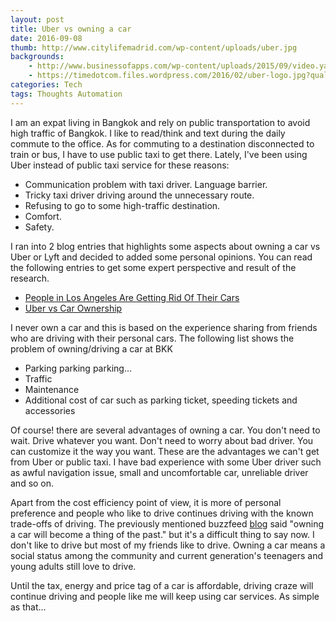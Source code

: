 ```yaml
---
layout: post
title: Uber vs owning a car
date: 2016-09-08
thumb: http://www.citylifemadrid.com/wp-content/uploads/uber.jpg
backgrounds: 
    - http://www.businessofapps.com/wp-content/uploads/2015/09/video.yahoofinance.com@40d2db72-2976-37c8-b12d-b4858de5bb20_FULL.jpg
    - https://timedotcom.files.wordpress.com/2016/02/uber-logo.jpg?quality=75&strip=color&w=1100
categories: Tech    
tags: Thoughts Automation
---
```


I am an expat living in Bangkok and rely on public transportation to avoid high traffic of Bangkok. I like to read/think and text during the daily commute to the office. As for commuting to a destination disconnected to train or bus, I have to use public taxi to get there. Lately, I've been using Uber instead of public taxi service for these reasons:

* Communication problem with taxi driver. Language barrier.
* Tricky taxi driver driving around the unnecessary route.
* Refusing to go to some high-traffic destination.
* Comfort.
* Safety.

I ran into 2 blog entries that highlights some aspects about owning a car vs Uber or Lyft and decided to added some personal opinions. You can read the following entries to get some expert perspective and result of the research.

* [People in Los Angeles Are Getting Rid Of Their Cars](https://t.co/Ob1XclTPxD)
* [Uber vs Car Ownership](http://blog.samaltman.com/uber-vs-car-ownership)

I never own a car and this is based on the experience sharing from friends who are driving with their personal cars. The following list shows the problem of owning/driving a car at BKK

* Parking parking parking...
* Traffic 
* Maintenance 
* Additional cost of car such as parking ticket, speeding tickets and accessories

Of course! there are several advantages of owning a car. You don't need to wait. Drive whatever you want. Don't need to worry about bad driver. You can customize it the way you want. These are the advantages we can't get from Uber or public taxi. I have bad experience with some Uber driver such as awful navigation issue, small and uncomfortable car, unreliable driver and so on.

Apart from the cost efficiency point of view, it is more of personal preference and people who like to drive continues driving with the known trade-offs of driving. The previously mentioned buzzfeed [blog](https://t.co/Ob1XclTPxD) said "owning a car will become a thing of the past." but it's a difficult thing to say now. I don't like to drive but most of my friends like to drive. Owning a car means a social status among the community and current generation's teenagers and young adults still love to drive. 

Until the tax, energy and price tag of a car is affordable, driving craze will continue driving and people like me will keep using car services. As simple as that...

